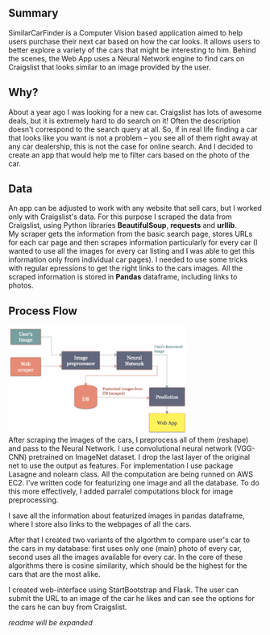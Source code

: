 ## **Summary**
SimilarCarFinder is a Computer Vision based application aimed to help users purchase their next car based on how the car looks. It allows users to better explore a variety of the cars that might be interesting to him. Behind the scenes, the Web App uses a Neural Network engine to find cars on Craigslist that looks similar to an image provided by the user.

## **Why?**
About a year ago I was looking for a new car. Craigslist has lots of awesome deals, but it is extremely hard to do search on it! Often the description doesn't correspond to the search query at all. So, if in real life finding a car that looks like you want is not a problem – you see all of them right away at any car dealership, this is not the case for online search. And I decided to create an app that would help me to filter cars based on the photo of the car. 

## **Data**
An app can be adjusted to work with any website that sell cars, but I worked only with Craigslist's data. For this purpose I scraped the data from Craigslist, using Python libraries **BeautifulSoup**, **requests** and **urllib**. </br>
My scraper gets the information from the basic search page, stores URLs for each car page and then scrapes information particularly for every car (I wanted to use all the images for every car listing and I was able to get this information only from individual car pages). I needed to use some tricks with regular epressions to get the right links to the cars images. All the scraped information is stored in **Pandas** dataframe, including links to photos. 

## **Process Flow**

<img src="https://github.com/Naunett/cars_project/blob/master/img/1_pipeline.png" width =70%; height=70% /> </br>
After scraping the images of the cars, I preprocess all of them (reshape) and pass to the Neural Network.
I use convolutional neural network (VGG-CNN) pretrained on ImageNet dataset. I drop the last layer of the original net to use the output as features.
For implementation I use package Lasagne and nolearn class. All the computation are being runned on AWS EC2. 
I've written code for featurizing one image and all the database. To do this more effectively, I added parralel computations block for image preprocessing.

I save all the information about featurized images in pandas dataframe, where I store also links to the webpages of all the cars. 

After that I created two variants of the algorthm to compare user's car to the cars in my database: first uses only one (main) photo of every car, second uses all the images available for every car. In the core of these algorithms there is cosine similarity, which should be the highest for the cars that are the most alike. 

I created web-interface using StartBootstrap and Flask. The user can submit the URL to an image of the car he likes and can see the options for the cars he can buy from Craigslist.

*readme will be expanded*
